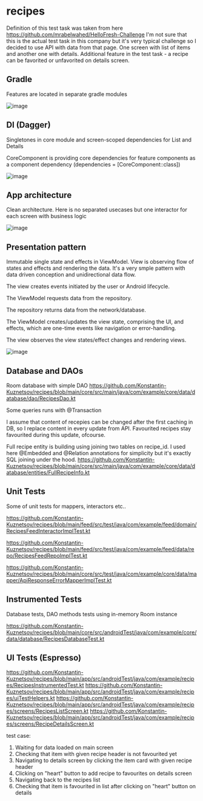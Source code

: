 # recipes

Definition of this test task was taken from here https://github.com/mrabelwahed/HelloFresh-Challenge
I'm not sure that this is the actual test task in this company but it's very typical challenge so I decided to use API with data from that page. 
One screen with list of items and another one with details. Additional feature in the test task - a recipe can be favorited or unfavorited on details screen.

**Gradle**
----------

Features are located in separate gradle modules

![image](https://user-images.githubusercontent.com/18750579/148232153-f16709b9-20dc-4010-91cf-d38c15cb44a5.png)

**DI (Dagger)** 
----------

Singletones in core module and screen-scoped dependencies for List and Details

CoreComponent is providing core dependencies for feature components as a component dependency (dependencies = [CoreComponent::class])

![image](https://user-images.githubusercontent.com/18750579/148233689-e3395334-c0c6-444c-9bab-97e2271f42e0.png)

**App architecture** 
----------

Clean architecture. Here is no separated usecases but one interactor for each screen with business logic

![image](https://user-images.githubusercontent.com/18750579/148501382-82bae152-5616-4f3a-a3ff-4bff67acb2a7.png)

**Presentation pattern** 
----------

Immutable single state and effects in ViewModel.
View is observing flow of states and effects and rendering the data.
It's a very smple pattern with data driven conception and unidirectional data flow.

The view creates events initiated by the user or Android lifecycle.

The ViewModel requests data from the repository.

The repository returns data from the network/database.

The ViewModel creates/updates the view state, comprising the UI, and effects, which are one-time events like navigation or error-handling.

The view observes the view states/effect changes and rendering views.

![image](https://user-images.githubusercontent.com/18750579/148502819-eba78d1b-d24e-408b-aae9-82dc17ff6946.png)

**Database and DAOs** 
----------

Room database with simple DAO
https://github.com/Konstantin-Kuznetsov/recipes/blob/main/core/src/main/java/com/example/core/data/database/dao/RecipesDao.kt

Some queries runs with @Transaction

I assume that content of recepies can be changed after the first caching in DB, so I replace content in every update from API. 
Favourited recipes stay favourited during this update, ofcourse.

Full recipe entity is building using joining two tables on recipe_id. I used here @Embedded and @Relation annotations for simplicity but it's exactly SQL joining under the hood.
https://github.com/Konstantin-Kuznetsov/recipes/blob/main/core/src/main/java/com/example/core/data/database/entities/FullRecipeInfo.kt

**Unit Tests** 
----------

Some of unit tests for mappers, interactors etc..

https://github.com/Konstantin-Kuznetsov/recipes/blob/main/feed/src/test/java/com/example/feed/domain/RecipesFeedInteractorImplTest.kt

https://github.com/Konstantin-Kuznetsov/recipes/blob/main/feed/src/test/java/com/example/feed/data/repo/RecipesFeedRepoImplTest.kt

https://github.com/Konstantin-Kuznetsov/recipes/blob/main/core/src/test/java/com/example/core/data/mapper/ApiResponseErrorMapperImplTest.kt

**Instrumented Tests** 
----------


Database tests, DAO methods tests using in-memory Room instance

https://github.com/Konstantin-Kuznetsov/recipes/blob/main/core/src/androidTest/java/com/example/core/data/database/RecipesDatabaseTest.kt

**UI Tests (Espresso)** 
----------

https://github.com/Konstantin-Kuznetsov/recipes/blob/main/app/src/androidTest/java/com/example/recipes/RecipesInstrumentedTest.kt
https://github.com/Konstantin-Kuznetsov/recipes/blob/main/app/src/androidTest/java/com/example/recipes/uiTestHelpers.kt
https://github.com/Konstantin-Kuznetsov/recipes/blob/main/app/src/androidTest/java/com/example/recipes/screens/RecipesListScreen.kt
https://github.com/Konstantin-Kuznetsov/recipes/blob/main/app/src/androidTest/java/com/example/recipes/screens/RecipeDetailsScreen.kt

test case:

1) Waiting for data loaded on main screen
2) Checking that item with given recipe header is not favourited yet
3) Navigating to details screen by clicking the item card with given recipe header
4) Clicking on "heart" button to add recipe to favourites on details screen
5) Navigating back to the recipes list
6) Checking that item is favourited in list after clicking on "heart" button on details


